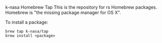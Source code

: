 k-nasa Homebrew Tap
This is the repository for rs Homebrew packages. Homebrew is "the missing package manager for OS X".

To install a package:

```console
brew tap k-nasa/tap
brew install <package>
```
